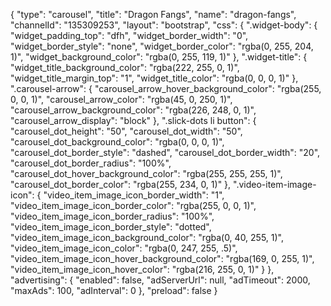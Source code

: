 {
    "type": "carousel",
    "title": "Dragon Fangs",
    "name": "dragon-fangs",
    "channelId": "135309253",
    "layout": "bootstrap",
    "css": {
        ".widget-body": {
            "widget_padding_top": "dfh",
            "widget_border_width": "0",
            "widget_border_style": "none",
            "widget_border_color": "rgba(0, 255, 204, 1)",
            "widget_background_color": "rgba(0, 255, 119, 1)"
        },
        ".widget-title": {
            "widget_title_background_color": "rgba(222, 255, 0, 1)",
            "widget_title_margin_top": "1",
            "widget_title_color": "rgba(0, 0, 0, 1)"
        },
        ".carousel-arrow": {
            "carousel_arrow_hover_background_color": "rgba(255, 0, 0, 1)",
            "carousel_arrow_color": "rgba(45, 0, 250, 1)",
            "carousel_arrow_background_color": "rgba(226, 248, 0, 1)",
            "carousel_arrow_display": "block"
        },
        ".slick-dots li button": {
            "carousel_dot_height": "50",
            "carousel_dot_width": "50",
            "carousel_dot_background_color": "rgba(0, 0, 0, 1)",
            "carousel_dot_border_style": "dashed",
            "carousel_dot_border_width": "20",
            "carousel_dot_border_radius": "100%",
            "carousel_dot_hover_background_color": "rgba(255, 255, 255, 1)",
            "carousel_dot_border_color": "rgba(255, 234, 0, 1)"
        },
        ".video-item-image-icon": {
            "video_item_image_icon_border_width": "1",
            "video_item_image_icon_border_color": "rgba(255, 0, 0, 1)",
            "video_item_image_icon_border_radius": "100%",
            "video_item_image_icon_border_style": "dotted",
            "video_item_image_icon_background_color": "rgba(0, 40, 255, 1)",
            "video_item_image_icon_color": "rgba(0, 247, 255, .5)",
            "video_item_image_icon_hover_background_color": "rgba(169, 0, 255, 1)",
            "video_item_image_icon_hover_color": "rgba(216, 255, 0, 1)"
        }
    },
    "advertising": {
        "enabled": false,
        "adServerUrl": null,
        "adTimeout": 2000,
        "maxAds": 100,
        "adInterval": 0
    },
    "preload": false
}